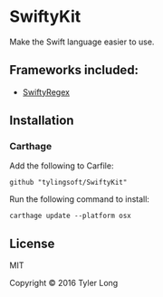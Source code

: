 # SwiftyKit

Make the Swift language easier to use.


## Frameworks included:

- [SwiftyRegex](SwiftyRegex)


## Installation

### Carthage

Add the following to Carfile:

    github "tylingsoft/SwiftyKit"

Run the following command to install:

    carthage update --platform osx


## License

MIT

Copyright © 2016 Tyler Long
